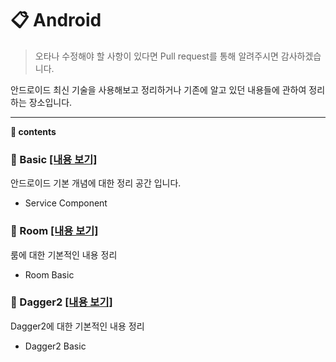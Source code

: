 # __:clipboard: Android__
> 오타나 수정해야 할 사항이 있다면 Pull request를 통해 알려주시면 감사하겠습니다.

안드로이드 최신 기술을 사용해보고 정리하거나 기존에 알고 있던 내용들에 관하여 정리하는 장소입니다.
***

__:notebook: contents__


### __:seedling: Basic__ [[내용 보기]](https://github.com/seungrokoh/TIL/tree/master/Android/Basic/README.md)
안드로이드 기본 개념에 대한 정리 공간 입니다.
* Service Component

### __:seedling: Room__ [[내용 보기]](https://github.com/seungrokoh/TIL/tree/master/Android/Room/README.md)
룸에 대한 기본적인 내용 정리
* Room Basic

### __:seedling: Dagger2__ [[내용 보기]](https://github.com/seungrokoh/TIL/tree/master/Android/Dagger2/README.md)
Dagger2에 대한 기본적인 내용 정리
* Dagger2 Basic
